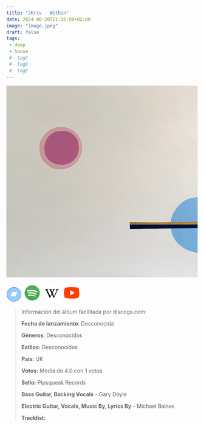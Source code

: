 ```yaml
---
title: "JKriv - Within"
date: 2024-06-20T21:35:50+02:00
image: "image.jpeg"
draft: false
tags:
 - deep
 - house
 #- tagC
 #- tagD
 #- tagE
---
```

![cover](image.jpeg (JKriv - Within))
 
[![bandcamp](../links/svg/bandcamp.png (bandcamp))](https://jkriv.bandcamp.com/album/within-ep)
[![spotify](../links/svg/spotify.png (putify))](https://open.spotify.com/album/7mwiNgsUzVg0quk0KRq3t8)
[![wikipedia](../links/svg/wikipedia.png (wikipedia))](error)
[![youtube](../links/svg/youtube.png (youtube))](https://www.youtube.com/playlist?list=PLgUgks4uMq6Z9MT54cOfk_WX00Vr0J86h)
 
<!-- [![discogs](../links/svg/discogs.png (discogs))]() -->
<!-- [![lastfm](../links/svg/lastfm.png (lastfm))]() -->
<!-- [![musicbrainz](../links/svg/musicbrainz.png (musicbrainz))]() -->
 
> Información del álbum facilitada por discogs.com:
> 
> **Fecha de lanzamiento**: Desconocida
> 
> **Géneros**: Desconocidos
> 
> **Estilos**: Desconocidos
> 
> **Pais:** UK
> 
> **Votos:** Media de 4.0 con 1 votos
> 
> **Sello:** Pipsqueak Records
> 
> **Bass Guitar, Backing Vocals** - Gary Doyle
> 
> **Electric Guitar, Vocals, Music By, Lyrics By** - Michael Baines
> 
> 
> 
> **Tracklist:**
> 
> 
> 
